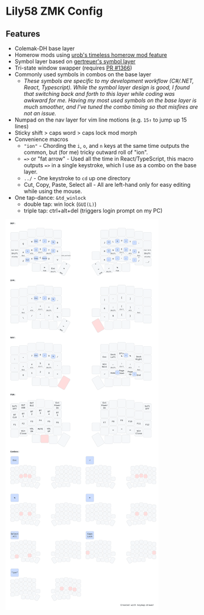 # Lily58 ZMK Config
## Features
- Colemak-DH base layer
- Homerow mods using [urob's timeless homerow mod feature](https://github.com/urob/zmk-config?tab=readme-ov-file#timeless-homerow-mods)
- Symbol layer based on [gertreuer's symbol layer](https://github.com/getreuer/qmk-keymap?tab=readme-ov-file#my-keymap)
- Tri-state window swapper (requires [PR #1366](https://github.com/zmkfirmware/zmk/pull/1366))
- Commonly used symbols in combos on the base layer
  - _These symbols are specific to my development workflow (C#/.NET, React, Typescript). While the symbol layer design is good, I found that switching back and forth to this layer while coding was awkward for me. Having my most used symbols on the base layer is much smoother, and I've tuned the combo timing so that misfires are not an issue._
- Numpad on the nav layer for vim line motions (e.g. `15↑` to jump up 15 lines)
- Sticky shift > caps word > caps lock mod morph
- Convenience macros
  - `"ion"` - Chording the `i`, `o`, and `n` keys at the same time outputs the common, but (for me) tricky outward roll of "ion".
  - `=>` or "fat arrow" - Used all the time in React/TypeScript, this macro outputs `=>` in a single keystroke, which I use as a combo on the base layer.
  - `../` - One keystroke to `cd` up one directory
  - Cut, Copy, Paste, Select all - All are left-hand only for easy editing while using the mouse.
- One tap-dance: `&td_winlock`
  - double tap: win lock (`GUI(L)`)
  - triple tap: ctrl+alt+del (triggers login prompt on my PC)

![Keymap Representation](./keymap-drawer/lily58.svg?raw=true "Keymap Representation")

